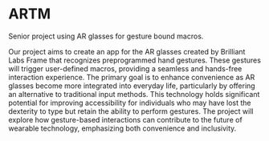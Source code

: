 # ARTM
Senior project using AR glasses for gesture bound macros.

Our project aims to create an app for the AR glasses created by Brilliant Labs Frame that recognizes preprogrammed hand gestures. These gestures will trigger user-defined macros, providing a seamless and hands-free interaction experience. The primary goal is to enhance convenience as AR glasses become more integrated into everyday life, particularly by offering an alternative to traditional input methods. This technology holds significant potential for improving accessibility for individuals who may have lost the dexterity to type but retain the ability to perform gestures. The project will explore how gesture-based interactions can contribute to the future of wearable technology, emphasizing both convenience and inclusivity.
